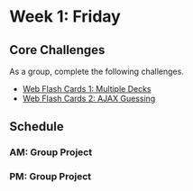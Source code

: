 # Week 1: Friday

## Core Challenges
As a group, complete the following challenges.

* [Web Flash Cards 1: Multiple Decks](https://github.com/otters-2014/web-flash-cards-1-multiple-decks-challenge)
* [Web Flash Cards 2: AJAX Guessing](https://github.com/otters-2014/web-flash-cards-2-ajax-guessing-challenge)

## Schedule
### AM: Group Project
### PM: Group Project
